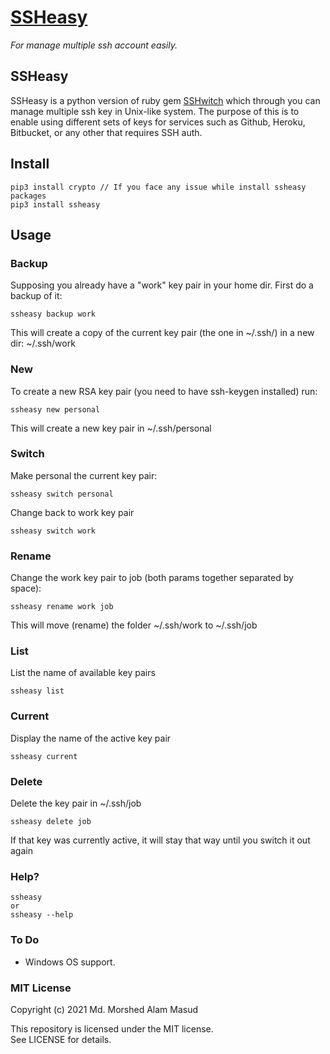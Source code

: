# [SSHeasy](https://pypi.org/project/ssheasy/)
*For manage multiple ssh account easily.*

## SSHeasy
SSHeasy is a python version of ruby gem [SSHwitch](https://github.com/agush22/sshwitch)
which through you can manage multiple ssh key in Unix-like system. 
The purpose of this is to enable using different sets of keys for services such as Github, Heroku, Bitbucket, or any other that requires SSH auth.

## Install
    pip3 install crypto // If you face any issue while install ssheasy packages 
    pip3 install ssheasy

## Usage
### Backup
Supposing you already have a "work" key pair in your home dir.
First do a backup of it:

    ssheasy backup work

This will create a copy of the current key pair (the one in ~/.ssh/) in a new dir:  ~/.ssh/work

### New
To create a new RSA key pair (you need to have ssh-keygen installed) run:

    ssheasy new personal

This will create a new key pair in ~/.ssh/personal

### Switch
Make personal the current key pair:

    ssheasy switch personal

Change back to work key pair

    ssheasy switch work

### Rename
Change the work key pair to job (both params together separated by space):

    ssheasy rename work job

This will move (rename) the folder ~/.ssh/work to ~/.ssh/job

### List
List the name of available key pairs

    ssheasy list

### Current
Display the name of the active key pair

    ssheasy current

### Delete

Delete the key pair in ~/.ssh/job

    ssheasy delete job

If that key was currently active, it will stay that way until you switch it out again


### Help?
    ssheasy
    or
    ssheasy --help

### To Do
-  Windows OS support.

### MIT License
Copyright (c) 2021 Md. Morshed Alam Masud

This repository is licensed under the MIT license. \
See LICENSE for details.
